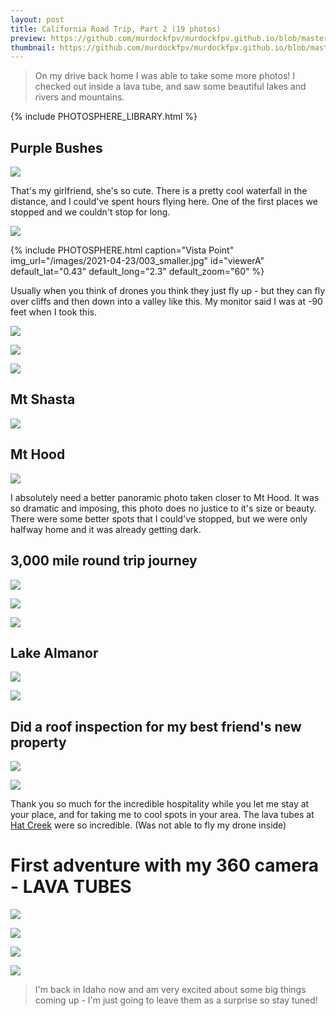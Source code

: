 ```yaml
---
layout: post
title: California Road Trip, Part 2 (19 photos)
preview: https://github.com/murdockfpv/murdockfpv.github.io/blob/master/images/2021-04-23/360_02.jpg?raw=true
thumbnail: https://github.com/murdockfpv/murdockfpv.github.io/blob/master/images/2021-04-23/360_02.jpg?raw=true
---
```


> On my drive back home I was able to take some more photos! I checked out inside a lava tube, and saw some beautiful lakes and rivers and mountains.

{% include PHOTOSPHERE_LIBRARY.html %}

## Purple Bushes

![](https://github.com/murdockfpv/murdockfpv.github.io/blob/master/images/2021-04-23/002.jpg?raw=true)

That's my girlfriend, she's so cute. There is a pretty cool waterfall in the distance, and I could've spent hours flying here. One of the first places we stopped and we couldn't stop for long.

![](https://github.com/murdockfpv/murdockfpv.github.io/blob/master/images/2021-04-23/001.jpg?raw=true)

{% include PHOTOSPHERE.html caption="Vista Point" img_url="/images/2021-04-23/003_smaller.jpg" id="viewerA" default_lat="0.43" default_long="2.3" default_zoom="60" %}

Usually when you think of drones you think they just fly up - but they can fly over cliffs and then down into a valley like this. My monitor said I was at -90 feet when I took this.

![](https://github.com/murdockfpv/murdockfpv.github.io/blob/master/images/2021-04-23/004.jpg?raw=true)

![](https://github.com/murdockfpv/murdockfpv.github.io/blob/master/images/2021-04-23/005.jpg?raw=true)

![](https://github.com/murdockfpv/murdockfpv.github.io/blob/master/images/2021-04-23/006.jpg?raw=true)

## Mt Shasta

![](https://github.com/murdockfpv/murdockfpv.github.io/blob/master/images/2021-04-23/007.jpg?raw=true)

## Mt Hood

![](https://github.com/murdockfpv/murdockfpv.github.io/blob/master/images/2021-04-23/008.jpg?raw=true)

I absolutely need a better panoramic photo taken closer to Mt Hood. It was so dramatic and imposing, this photo does no justice to it's size or beauty. There were some better spots that I could've stopped, but we were only halfway home and it was already getting dark.

## 3,000 mile round trip journey

![](https://github.com/murdockfpv/murdockfpv.github.io/blob/master/images/2021-04-23/013.jpg?raw=true)

![](https://github.com/murdockfpv/murdockfpv.github.io/blob/master/images/2021-04-23/009.jpg?raw=true)

![](https://github.com/murdockfpv/murdockfpv.github.io/blob/master/images/2021-04-23/010.jpg?raw=true)

## Lake Almanor

![](https://github.com/murdockfpv/murdockfpv.github.io/blob/master/images/2021-04-23/014.jpg?raw=true)

![](https://github.com/murdockfpv/murdockfpv.github.io/blob/master/images/2021-04-23/015.jpg?raw=true)

## Did a roof inspection for my best friend's new property

![](https://github.com/murdockfpv/murdockfpv.github.io/blob/master/images/2021-04-23/011.jpg?raw=true)

![](https://github.com/murdockfpv/murdockfpv.github.io/blob/master/images/2021-04-23/012.jpg?raw=true)

Thank you so much for the incredible hospitality while you let me stay at your place, and for taking me to cool spots in your area. The lava tubes at [Hat Creek](https://www.fs.usda.gov/recarea/lassen/recarea/?recid=11435) were so incredible. (Was not able to fly my drone inside)

# First adventure with my 360 camera - LAVA TUBES

![](https://github.com/murdockfpv/murdockfpv.github.io/blob/master/images/2021-04-23/360_01.jpg?raw=true)

![](https://github.com/murdockfpv/murdockfpv.github.io/blob/master/images/2021-04-23/360_02.jpg?raw=true)

![](https://github.com/murdockfpv/murdockfpv.github.io/blob/master/images/2021-04-23/016.jpg?raw=true)

![](https://github.com/murdockfpv/murdockfpv.github.io/blob/master/images/2021-04-23/017.jpg?raw=true)

> I'm back in Idaho now and am very excited about some big things coming up - I'm just going to leave them as a surprise so stay tuned!
